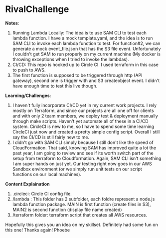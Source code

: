 # RivalChallenge

__Notes__:
1) Running Lambda Locally:  The idea is to use SAM CLI to test each lambda function. I have a mock template.yaml, and the idea is to run SAM CLI to invoke each lambda function to test.  For function#2, we can generate a mock event_file.json that has the S3 file event.  Unfortunately I couldn't get SAM to run properly on my current machine (My docker is throwing exceptions when I tried to invoke the lambdas).
2) CI/CD: This repo is hooked up to Circle CI.  I used terraform in this case to push to AWS.
3) The first function is supposed to be triggered through http (API gateway), second one is trigger with and S3 createobject event.  I didn't have enough time to test this live though.

__Learning/Challenges__:
1) I haven't fully incorporate CI/CD yet in my current work projects.  I rely mostly on Terraform, and since our projects are all one off for clients and with only 2 team members, we deploy test & deployment manually through make scripts.  Haven't yet automate all of these in a CI/CD system. CircleCI is new to me, so I have to spend some time learning CircleCI just now and created a pretty simple config script.  Overall I still say the CI/CD is still fairly new to me.
2) I didn't go with SAM CLI simply because I still don't like the speed of CloudFormation.  That said, knowing SAM has improved quite a lot the past year, I am going to review and see if its worth switch part of the setup from terraform to Cloudformation.  Again, SAM CLI isn't something I am super hands on just yet.  Our testing right now goes in our AWS Sandbox environment (or we simply run unit tests on our script functions on our local machines).

__Content Explaination__
1) .circleci:  Circle CI config file.
2) /lambda : This folder has 2 subfolder, each foldre represent a node.js lambda function package.  MAIN is first function (create files in S3), MAIN2 is second function (display file name created)
3) /terraform folder:  terraform script that creates all AWS resources.

Hopefully this gives you an idea on my skillset.  Definitely had some fun on this one!  Thanks again!
Phoebe
